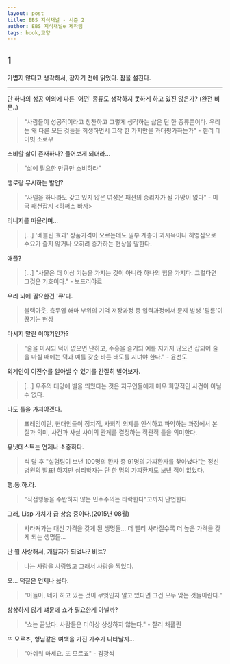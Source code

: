 ```yaml
---
layout: post
title: EBS 지식채널 - 시즌 2
author: EBS 지식채널e 제작팀
tags: book,교양
---
```


## 1
가볍지 않다고 생각해서, 잠자기 전에 읽었다. 잠을 설친다.

-----

단 하나의 성공 이외에 다른 '어떤' 종류도 생각하지 못하게 하고 있진 않은가? (완전 비문..)
> "사람들이 성공적이라고 칭찬하고 그렇게 생각하는 삶은 단 한 종류뿐이다. 우리는 왜 다른 모든 것들을 희생하면서 고작 한 가지만을 과대평가하는가" - 핸리 데이빗 소로우

소비할 삶이 존재하나? 물어보게 되더라...
> "삶에 필요한 만큼만 소비하라"

생로랑 무시하는 발언?
> "사넬을 하나라도 갖고 있지 않은 여성은 패션의 승리자가 될 가망이 없다" - 미국 패션잡지 <하퍼스 바자>

리니지를 떠올리며...
> [...] '베블린 효과' 상품가격이 오르는데도 일부 계층이 과시욕이나 허영심으로 수요가 줄지 않거나 오히려 증가하는 현상을 말한다.

애플?
> [...] "사물은 더 이상 기능을 가지는 것이 아니라 하나의 힘을 가지다. 그렇다면 그것은 기호이다." - 보드리야르

우리 뇌에 필요한건 '큐'다.
> 블랙아웃, 측두엽 해마 부위의 기억 저장과정 중 입력과정에서 문제 발생 '필름'이 끊기는 현상

마시지 말란 이야기인가?
> "술을 마시되 덕이 없으면 난하고, 주흥을 즐기되 예를 지키지 않으면 잡되어 술을 마실 때에는 덕과 예를 갖춘 바른 태도를 지녀야 한다." - 윤선도

외계인이 이진수를 알아낼 수 있기를 간절히 빌어보자.
> [...] 우주의 대양에 별을 띄웠다는 것은 지구인들에게 매우 희망적인 사건이 아닐 수 없다.

나도 틀을 가져야겠다.
> 프레임이란, 현대인들이 정치적, 사회적 의제를 인식하고 파악하는 과정에서 본질과 의미, 사건과 사실 사이의 관계를 결정하는 직관적 틀을 의미한다.

유닛테스트는 언제나 소중하다.
> 석 달 후 "실험팀이 보낸 100명의 환자 중 91명의 가짜환자를 찾아냈다"는 정신병원의 발표! 하지만 심리학자는 단 한 명의 가짜환자도 보낸 적이 없었다.

행.동.하.라.
> "직접행동을 수반하지 않는 민주주의는 타락한다"고까지 단언한다.

그래, Lisp 가치가 급 상승 중이다.(2015년 08월)
> 사라져가는 대신 가격을 갖게 된 생명들... 더 빨리 사라질수록 더 높은 가격을 갖게 되는 생명들...

난 뭘 사랑해서, 개발자가 되었나? 비트?
> 나는 사람을 사랑했고 그래서 사람을 찍었다.

오... 덕질은 언제나 옳다.
> "아들아, 네가 하고 있는 것이 무엇인지 알고 있다면 그건 모두 맞는 것들이란다."

상상하지 않기 떄문에 쇼가 필요한게 아닐까?
> "쇼는 끝났다. 사람들은 더이상 상상하지 않는다." - 찰리 채플린

또 모르죠, 형님같은 여백을 가진 가수가 나타날지...
> "아쉬워 마세요. 또 모르죠" - 김광석











